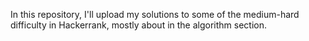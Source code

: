 In this repository, I'll upload my solutions to some of the medium-hard difficulty in Hackerrank, mostly about in the algorithm section.
